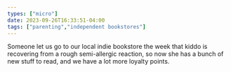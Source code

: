 ```yaml
---
types: ["micro"]
date: 2023-09-26T16:33:51-04:00
tags: ["parenting","independent bookstores"]
---
```

Someone let us go to our local indie bookstore the week that kiddo is recovering from a rough semi-allergic reaction, so now she has a bunch of new stuff to read, and we have a lot more loyalty points.
